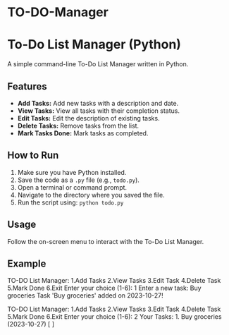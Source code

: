 # TO-DO-Manager

# To-Do List Manager (Python)

A simple command-line To-Do List Manager written in Python.

## Features

* **Add Tasks:** Add new tasks with a description and date.
* **View Tasks:** View all tasks with their completion status.
* **Edit Tasks:** Edit the description of existing tasks.
* **Delete Tasks:** Remove tasks from the list.
* **Mark Tasks Done:** Mark tasks as completed.

## How to Run

1.  Make sure you have Python installed.
2.  Save the code as a `.py` file (e.g., `todo.py`).
3.  Open a terminal or command prompt.
4.  Navigate to the directory where you saved the file.
5.  Run the script using: `python todo.py`

## Usage

Follow the on-screen menu to interact with the To-Do List Manager.

## Example

TO-DO List Manager: 1.Add Tasks  2.View Tasks  3.Edit Task  4.Delete Task  5.Mark Done  6.Exit
Enter your choice (1-6): 1
Enter a new task: Buy groceries
Task 'Buy groceries' added on 2023-10-27!

TO-DO List Manager: 1.Add Tasks  2.View Tasks  3.Edit Task  4.Delete Task  5.Mark Done  6.Exit
Enter your choice (1-6): 2
Your Tasks: 1. Buy groceries (2023-10-27) [ ]
